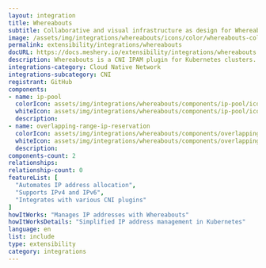 ```yaml
---
layout: integration
title: Whereabouts
subtitle: Collaborative and visual infrastructure as design for Whereabouts
image: /assets/img/integrations/whereabouts/icons/color/whereabouts-color.svg
permalink: extensibility/integrations/whereabouts
docURL: https://docs.meshery.io/extensibility/integrations/whereabouts
description: Whereabouts is a CNI IPAM plugin for Kubernetes clusters. It dynamically assigns IP addresses cluster-wide. Features both IPv4 and IPv6 addressing.
integrations-category: Cloud Native Network
integrations-subcategory: CNI
registrant: GitHub
components: 
- name: ip-pool
  colorIcon: assets/img/integrations/whereabouts/components/ip-pool/icons/color/ip-pool-color.svg
  whiteIcon: assets/img/integrations/whereabouts/components/ip-pool/icons/white/ip-pool-white.svg
  description: 
- name: overlapping-range-ip-reservation
  colorIcon: assets/img/integrations/whereabouts/components/overlapping-range-ip-reservation/icons/color/overlapping-range-ip-reservation-color.svg
  whiteIcon: assets/img/integrations/whereabouts/components/overlapping-range-ip-reservation/icons/white/overlapping-range-ip-reservation-white.svg
  description: 
components-count: 2
relationships: 
relationship-count: 0
featureList: [
  "Automates IP address allocation",
  "Supports IPv4 and IPv6",
  "Integrates with various CNI plugins"
]
howItWorks: "Manages IP addresses with Whereabouts"
howItWorksDetails: "Simplified IP address management in Kubernetes"
language: en
list: include
type: extensibility
category: integrations
---
```

